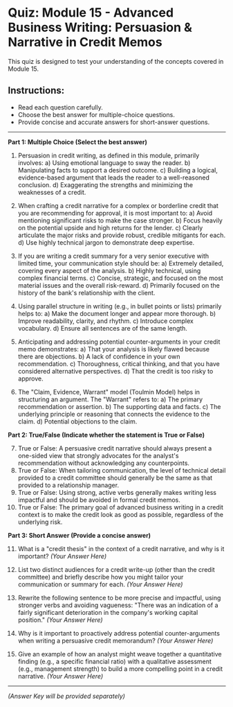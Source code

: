 # Quiz: Module 15 - Advanced Business Writing: Persuasion & Narrative in Credit Memos

This quiz is designed to test your understanding of the concepts covered in Module 15.

## Instructions:
*   Read each question carefully.
*   Choose the best answer for multiple-choice questions.
*   Provide concise and accurate answers for short-answer questions.

---

**Part 1: Multiple Choice (Select the best answer)**

1.  Persuasion in credit writing, as defined in this module, primarily involves:
    a)  Using emotional language to sway the reader.
    b)  Manipulating facts to support a desired outcome.
    c)  Building a logical, evidence-based argument that leads the reader to a well-reasoned conclusion.
    d)  Exaggerating the strengths and minimizing the weaknesses of a credit.

2.  When crafting a credit narrative for a complex or borderline credit that you are recommending for approval, it is most important to:
    a)  Avoid mentioning significant risks to make the case stronger.
    b)  Focus heavily on the potential upside and high returns for the lender.
    c)  Clearly articulate the major risks and provide robust, credible mitigants for each.
    d)  Use highly technical jargon to demonstrate deep expertise.

3.  If you are writing a credit summary for a very senior executive with limited time, your communication style should be:
    a)  Extremely detailed, covering every aspect of the analysis.
    b)  Highly technical, using complex financial terms.
    c)  Concise, strategic, and focused on the most material issues and the overall risk-reward.
    d)  Primarily focused on the history of the bank's relationship with the client.

4.  Using parallel structure in writing (e.g., in bullet points or lists) primarily helps to:
    a)  Make the document longer and appear more thorough.
    b)  Improve readability, clarity, and rhythm.
    c)  Introduce complex vocabulary.
    d)  Ensure all sentences are of the same length.

5.  Anticipating and addressing potential counter-arguments in your credit memo demonstrates:
    a)  That your analysis is likely flawed because there are objections.
    b)  A lack of confidence in your own recommendation.
    c)  Thoroughness, critical thinking, and that you have considered alternative perspectives.
    d)  That the credit is too risky to approve.

6.  The "Claim, Evidence, Warrant" model (Toulmin Model) helps in structuring an argument. The "Warrant" refers to:
    a)  The primary recommendation or assertion.
    b)  The supporting data and facts.
    c)  The underlying principle or reasoning that connects the evidence to the claim.
    d)  Potential objections to the claim.

**Part 2: True/False (Indicate whether the statement is True or False)**

7.  True or False: A persuasive credit narrative should always present a one-sided view that strongly advocates for the analyst's recommendation without acknowledging any counterpoints.
8.  True or False: When tailoring communication, the level of technical detail provided to a credit committee should generally be the same as that provided to a relationship manager.
9.  True or False: Using strong, active verbs generally makes writing less impactful and should be avoided in formal credit memos.
10. True or False: The primary goal of advanced business writing in a credit context is to make the credit look as good as possible, regardless of the underlying risk.

**Part 3: Short Answer (Provide a concise answer)**

11. What is a "credit thesis" in the context of a credit narrative, and why is it important?
    *(Your Answer Here)*

12. List two distinct audiences for a credit write-up (other than the credit committee) and briefly describe how you might tailor your communication or summary for each.
    *(Your Answer Here)*

13. Rewrite the following sentence to be more precise and impactful, using stronger verbs and avoiding vagueness: "There was an indication of a fairly significant deterioration in the company's working capital position."
    *(Your Answer Here)*

14. Why is it important to proactively address potential counter-arguments when writing a persuasive credit memorandum?
    *(Your Answer Here)*

15. Give an example of how an analyst might weave together a quantitative finding (e.g., a specific financial ratio) with a qualitative assessment (e.g., management strength) to build a more compelling point in a credit narrative.
    *(Your Answer Here)*

---

*(Answer Key will be provided separately)*
